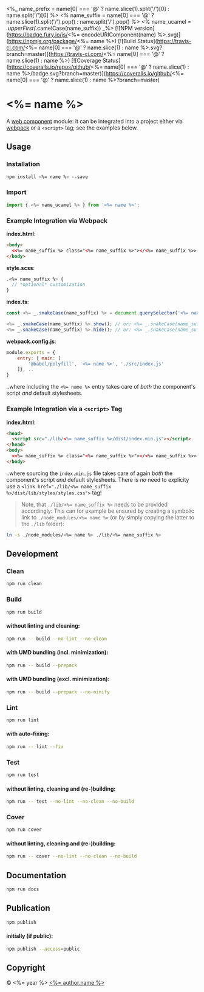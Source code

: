 <%_ name_prefix = name[0] === '@' ? name.slice(1).split('/')[0] : name.split('/')[0] _%>
<%_ name_suffix = name[0] === '@' ? name.slice(1).split('/').pop() : name.split('/').pop() _%>
<%_ name_ucamel = _.upperFirst(_.camelCase(name_suffix)) _%>
[![NPM version](https://badge.fury.io/js/<%= encodeURIComponent(name) %>.svg)](https://npmjs.org/package/<%= name %>)
[![Build Status](https://travis-ci.com/<%= name[0] === '@' ? name.slice(1) : name %>.svg?branch=master)](https://travis-ci.com/<%= name[0] === '@' ? name.slice(1) : name %>)
[![Coverage Status](https://coveralls.io/repos/github/<%= name[0] === '@' ? name.slice(1) : name %>/badge.svg?branch=master)](https://coveralls.io/github/<%= name[0] === '@' ? name.slice(1) : name %>?branch=master)

# <%= name %>

A [web component] module: it can be integrated into a project either via [webpack] or a `<script>` tag; see the examples below.

## Usage

### Installation

```sh
npm install <%= name %> --save
```

### Import

```javascript
import { <%= name_ucamel %> } from '<%= name %>';
```

### Example Integration via Webpack

**index.html**:
```html
<body>
  <<%= name_suffix %> class="<%= name_suffix %>"></<%= name_suffix %>>
</body>
```

**style.scss**:
```scss
.<%= name_suffix %> {
  // *optional* customization
}
```

**index.ts**:
```typescript
const <%= _.snakeCase(name_suffix) %> = document.querySelector('<%= name_suffix %>') as <%= name_ucamel %>;
```
```typescript
<%= _.snakeCase(name_suffix) %>.show(); // or: <%= _.snakeCase(name_suffix) %>.dispatchEvent(new Event('show'));
<%= _.snakeCase(name_suffix) %>.hide(); // or: <%= _.snakeCase(name_suffix) %>.dispatchEvent(new Event('hide'));
```

**webpack.config.js**:
```javascript
module.exports = {
    entry: { main: [
        '@babel/polyfill', '<%= name %>', './src/index.js'
    ]}, ..
}
```

..where including the `<%= name %>` entry takes care of _both_ the component's script _and_ default stylesheets.

### Example Integration via a `<script>` Tag

**index.html**:
```html
<head>
  <script src="./lib/<%= name_suffix %>/dist/index.min.js"></script>
</head>
<body>
  <<%= name_suffix %> class="<%= name_suffix %>"></<%= name_suffix %>>
</body>
```

..where sourcing the `index.min.js` file takes care of again _both_ the component's script _and_ default stylesheets. There is _no_ need to explicity use a `<link href="./lib/<%= name_suffix %>/dist/lib/styles/styles.css">` tag!

> Note, that `./lib/<%= name_suffix %>` needs to be provided accordingly: This can for example be ensured by creating a symbolic link to `./node_modules/<%= name %>` (or by simply copying the latter to the `./lib` folder):

```sh
ln -s ./node_modules/<%= name %> ./lib/<%= name_suffix %>
```

## Development

### Clean

```sh
npm run clean
```

### Build

```sh
npm run build
```

#### without linting and cleaning:

```sh
npm run -- build --no-lint --no-clean
```

#### with UMD bundling (incl. minimization):

```sh
npm run -- build --prepack
```

#### with UMD bundling (excl. minimization):

```sh
npm run -- build --prepack --no-minify
```

### Lint

```sh
npm run lint
```

#### with auto-fixing:

```sh
npm run -- lint --fix
```

### Test

```sh
npm run test
```

#### without linting, cleaning and (re-)building:

```sh
npm run -- test --no-lint --no-clean --no-build
```

### Cover

```sh
npm run cover
```

#### without linting, cleaning and (re-)building:

```sh
npm run -- cover --no-lint --no-clean --no-build
```

## Documentation

```sh
npm run docs
```

## Publication

```sh
npm publish
```

#### initially (if public):

```sh
npm publish --access=public
```

## Copyright

 © <%= year %> [<%= author.name %>](<%= author.url %>)

[web component]: https://developer.mozilla.org/en-US/docs/Web/Web_Components
[webpack]: https://webpack.js.org
